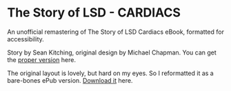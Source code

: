 # The Story of LSD - CARDIACS

An unofficial remastering of The Story of LSD Cardiacs eBook, formatted for accessibility.

Story by Sean Kitching, original design by Michael Chapman. You can get the [proper version](https://www.cardiacs.net/thestoryoflsd/) here.

The original layout is lovely, but hard on my eyes. So I reformatted it as a bare-bones ePub version. [Download it]() here.
